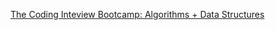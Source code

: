 [The Coding Inteview Bootcamp: Algorithms + Data Structures](https://www.udemy.com/course/coding-interview-bootcamp-algorithms-and-data-structure/)
